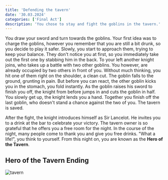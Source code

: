 ```yaml
---
title: 'Defending the tavern'
date: '30.03.2024'
categories: ['Final Act']
description: 'You chose to stay and fight the goblins in the tavern.'
---
```


You draw your sword and turn towards the goblins. Your first idea was to charge the goblins, however
you remember that you are still a bit drunk, so you decide to play it safer. Slowly, you start to
approach them, trying to keep your balance. They don't notice you at first, so you immediately take
out the first one by stabbing him in the back. To your left another knight joins, who takes up a
battle with two other goblins. You however, are already occupied by two others in front of you.
Without much thinking, you hit one of them right on the shoulder, a clean cut. The goblin falls to
the ground, grunting in pain. But before you can react, the other goblin kicks you in the stomach,
you fold instantly. As the goblin raises his sword to finish you off, the knight from before jumps
in and cuts the goblin in half. You slowly get up, the knight lends you a hand. Together you finish
off the last goblin, who doesn't stand a chance against the two of you. The tavern is saved.

After the fight, the knight introduces himself as Sir Lancelot. He invites you to a drink at the bar 
to celebrate your victory. The tavern owner is so grateful that he offers you a free room for the 
night. In the course of the night, many people come to thank you and give you free drinks. "What a
life!", you think to yourself. From this night on, you are known as the **Hero of the Tavern**.

## Hero of the Tavern Ending
<img src="/images/Final_Act/warrior_tavern.jpg" alt="tavern" />
